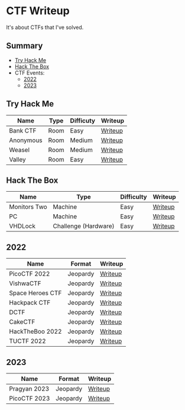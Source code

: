 # **CTF Writeup**
It's about CTFs that I've solved.

## **Summary**
- [Try Hack Me](#try-hack-me)
- [Hack The Box](#hack-the-box)
- CTF Events:
    - [2022](#2022)
    - [2023](#2023)

## **Try Hack Me**
| Name | Type | Difficuty | Writeup |
| --- | --- | --- | --- |
| Bank CTF | Room | Easy | [Writeup](/tryhackme/bank_ctf/README.md) |
| Anonymous | Room | Medium | [Writeup](/tryhackme/anonymous/README.md) |
| Weasel | Room | Medium | [Writeup](/tryhackme/weasel/README.md) |
| Valley | Room | Easy | [Writeup](/tryhackme/valley/README.md) |

## **Hack The Box**
| Name | Type | Difficulty | Writeup |
| --- | --- | --- | --- |
| Monitors Two | Machine | Easy | [Writeup](/hackthebox/MonitorsTwo/README.md) |
| PC | Machine | Easy | [Writeup](/hackthebox/PC/README.md) |
| VHDLock | Challenge (Hardware) | Easy | [Writeup](/hackthebox/VHDLock/README.md) |

## **2022**
| Name | Format | Writeup |
| --- | --- | --- |
| PicoCTF 2022 | Jeopardy | [Writeup](/2022/Picoctf2022/README.md) |
| VishwaCTF | Jeopardy | [Writeup](/2022/VishwaCTF/README.md) |
| Space Heroes CTF | Jeopardy | [Writeup](/2022/Space%20Heroes%20CTF/README.md) |
| Hackpack CTF | Jeopardy | [Writeup](/2022/HackPack%20CTF/README.md) |
| DCTF | Jeopardy | [Writeup](/2022/DCTF/README.md) |
| CakeCTF | Jeopardy | [Writeup](/2022/CakeCTF2022/README.md) | 
| HackTheBoo 2022 | Jeopardy | [Writeup](/2022/HackTheBoo2022/README.md) |
| TUCTF 2022 | Jeopardy | [Writeup](/2022/TUCTF2022/README.md) |

## **2023**
| Name | Format | Writeup |
| --- | --- | --- |
| Pragyan 2023 | Jeopardy | [Writeup](/2023/Pragyan2023/README.md) |
| PicoCTF 2023 | Jeopardy | [Writeup](/2023/picoctf2023/README.md) |
